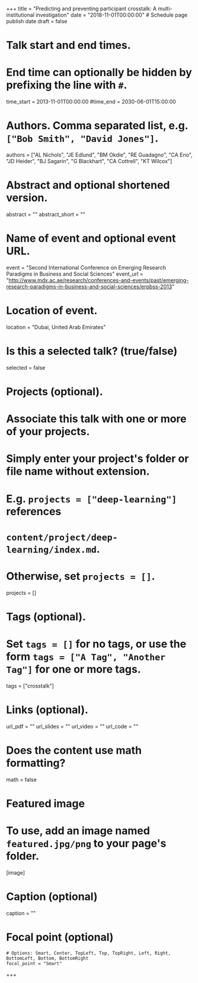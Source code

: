 +++
title = "Predicting and preventing participant crosstalk: A multi-institutional investigation"
date = "2018-11-01T00:00:00" # Schedule page publish date
draft = false

# Talk start and end times.
#   End time can optionally be hidden by prefixing the line with `#`.
time_start = 2013-11-01T00:00:00
#time_end = 2030-06-01T15:00:00

# Authors. Comma separated list, e.g. `["Bob Smith", "David Jones"]`.
authors = ["AL Nichols", "JE Edlund", "BM Okdie", "RE Guadagno", "CA Eno", "JD Heider", "BJ Sagarin", "G Blackhart", "CA Cottrell", "KT Wilcox"]

# Abstract and optional shortened version.
abstract = ""
abstract_short = ""

# Name of event and optional event URL.
event = "Second International Conference on Emerging Research Paradigms in Business and Social Sciences"
event_url = "http://www.mdx.ac.ae/research/conferences-and-events/past/emerging-research-paradigms-in-business-and-social-sciences/erpbss-2013"

# Location of event.
location = "Dubai, United Arab Emirates"

# Is this a selected talk? (true/false)
selected = false

# Projects (optional).
#   Associate this talk with one or more of your projects.
#   Simply enter your project's folder or file name without extension.
#   E.g. `projects = ["deep-learning"]` references
#   `content/project/deep-learning/index.md`.
#   Otherwise, set `projects = []`.
projects = []

# Tags (optional).
#   Set `tags = []` for no tags, or use the form `tags = ["A Tag", "Another Tag"]` for one or more tags.
tags = ["crosstalk"]

# Links (optional).
url_pdf = ""
url_slides = ""
url_video = ""
url_code = ""

# Does the content use math formatting?
math = false

# Featured image
# To use, add an image named `featured.jpg/png` to your page's folder.
[image]
  # Caption (optional)
  caption = ""

  # Focal point (optional)
    # Options: Smart, Center, TopLeft, Top, TopRight, Left, Right, BottomLeft, Bottom, BottomRight
    focal_point = "Smart"

+++
